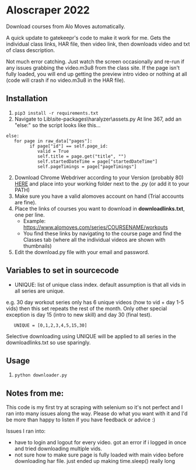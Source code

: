 # Aloscraper 2022

Download courses from Alo Moves automatically.

A quick update to gatekeepr's code to make it work for me. 
Gets the individual class links, HAR file, then video link, then downloads video and txt of class description.

Not much error catching. Just watch the screen occasionally and re-run if any issues grabbing the video.m3u8 from the class site. If the page isn't fully loaded, you will end up getting the preview intro video or nothing at all (code will crash if no video.m3u8 in the HAR file).

## Installation

1. `pip3 install -r requirements.txt`
2. Navigate to Lib\site-packages\haralyzer\assets.py
At line 367, add an "else:" so the script looks like this...
```
else:
   for page in raw_data["pages"]:
         if page["id"] == self.page_id:
            valid = True
            self.title = page.get("title", "")
            self.startedDateTime = page["startedDateTime"]
            self.pageTimings = page["pageTimings"]
```

2. Download Chrome Webdriver according to your Version (probably 80) [HERE](https://chromedriver.chromium.org/downloads) and place into your working folder next to the .py (or add it to your PATH)
3. Make sure you have a valid alomoves account on hand (Trial accounts are fine).
4. Place the links of courses you want to download in **downloadlinks.txt**, one per line.
   - Example: <https://www.alomoves.com/series/COURSENAME/workouts>
   - You find these links by navigating to the course page and find the Classes tab (where all the individual videos are shown with thumbnails)
5. Edit the download.py file with your email and password.

## Variables to set in sourcecode

- UNIQUE: list of unique class index. default assumption is that all vids in all series are unique.

e.g. 30 day workout series only has 6 unique videos (how to vid + day 1-5 vids) then this set repeats the rest of the month. Only other special exception is day 15 (intro to new skill) and day 30 (final test).
```
   UNIQUE = [0,1,2,3,4,5,15,30]
```
Selective downloading using UNIQUE will be applied to all series in the downloadlinks.txt so use sparingly.


## Usage

1.  `python downloader.py`

## Notes from me:
This code is my first try at scraping with selenium so it's not perfect and I ran into many issues along the way. Please do what you want with it and I'd be more than happy to listen if you have feedback or advice :)

Issues I ran into:
- have to login and logout for every video. got an error if i logged in once and tried downloading multiple vids.
- not sure how to make sure page is fully loaded with main video before downloading har file. just ended up making time.sleep() really long
